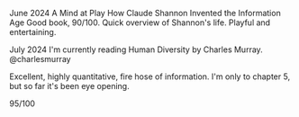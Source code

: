 



June 2024
A Mind at Play How Claude Shannon Invented the Information Age 
Good book, 90/100.  Quick overview of Shannon's life.  Playful and entertaining.  





July 2024
I'm currently reading Human Diversity by Charles Murray.  @charlesmurray
 
Excellent, highly quantitative, fire hose of information.  I'm only to chapter 5, but so far it's been eye opening.

95/100

